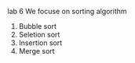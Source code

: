 lab 6 
We focuse on sorting algorithm
1. Bubble sort
2. Seletion sort
3. Insertion sort
4. Merge sort


